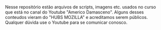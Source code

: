 Nesse repositório estão arquivos de scripts, imagens etc. usados no curso que está no canal do Youtube "Americo Damasceno". Alguns desses conteudos vieram do "HUBS MOZILLA" e acreditamos serem públicos. Qualquer dúvida use o Youtube para se comunicar conosco.
